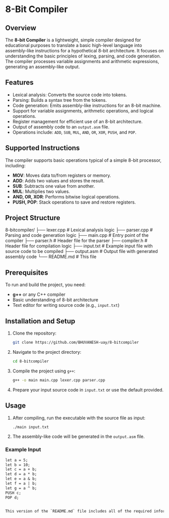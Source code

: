 # 8-Bit Compiler

## Overview
The **8-bit Compiler** is a lightweight, simple compiler designed for educational purposes to translate a basic high-level language into assembly-like instructions for a hypothetical 8-bit architecture. It focuses on understanding the basic principles of lexing, parsing, and code generation. The compiler processes variable assignments and arithmetic expressions, generating an assembly-like output.

## Features
- Lexical analysis: Converts the source code into tokens.
- Parsing: Builds a syntax tree from the tokens.
- Code generation: Emits assembly-like instructions for an 8-bit machine.
- Support for variable assignments, arithmetic operations, and logical operations.
- Register management for efficient use of an 8-bit architecture.
- Output of assembly code to an `output.asm` file.
- Operations include: `ADD`, `SUB`, `MUL`, `AND`, `OR`, `XOR`, `PUSH`, and `POP`.

## Supported Instructions
The compiler supports basic operations typical of a simple 8-bit processor, including:
- **MOV**: Moves data to/from registers or memory.
- **ADD**: Adds two values and stores the result.
- **SUB**: Subtracts one value from another.
- **MUL**: Multiplies two values.
- **AND, OR, XOR**: Performs bitwise logical operations.
- **PUSH, POP**: Stack operations to save and restore registers.

## Project Structure
8-bitcompiler/ ├── lexer.cpp # Lexical analysis logic ├── parser.cpp # Parsing and code generation logic ├── main.cpp # Entry point of the compiler ├── parser.h # Header file for the parser ├── compiler.h # Header file for compilation logic ├── input.txt # Example input file with source code to be compiled ├── output.asm # Output file with generated assembly code └── README.md # This file


## Prerequisites
To run and build the project, you need:
- **g++** or any C++ compiler
- Basic understanding of 8-bit architecture
- Text editor for writing source code (e.g., `input.txt`)

## Installation and Setup
1. Clone the repository:
    ```bash
    git clone https://github.com/BHUVANESH-uay/8-bitcompiler
    ```
2. Navigate to the project directory:
    ```bash
    cd 8-bitcompiler
    ```
3. Compile the project using `g++`:
    ```bash
    g++ -o main main.cpp lexer.cpp parser.cpp
    ```
4. Prepare your input source code in `input.txt` or use the default provided.

## Usage
1. After compiling, run the executable with the source file as input:
    ```bash
    ./main input.txt
    ```
2. The assembly-like code will be generated in the `output.asm` file.

### Example Input
```txt
let a = 5;
let b = 10;
let c = a + b;
let d = a * b;
let e = a & b;
let f = a | b;
let g = a ^ b;
PUSH c;
POP d;


This version of the `README.md` file includes all of the required information, including the project structure and sample input/output, making it a comprehensive guide for users of the 8-bit compiler project.

